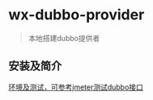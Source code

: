 # wx-dubbo-provider

> 本地搭建dubbo提供者

## 安装及简介

[环境及测试，可参考jmeter测试dubbo接口](https://blog.csdn.net/wx19900503/article/details/80316869)
